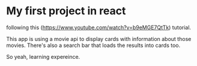 # My first project in react

following this (https://www.youtube.com/watch?v=b9eMGE7QtTk) tutorial.

This app is using a movie api to display cards with information about those movies. There's also a search bar that loads the results into cards too.

So yeah, learning expereince.
